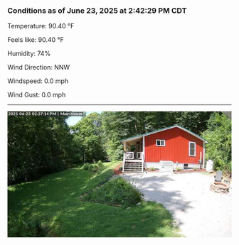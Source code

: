 ### Conditions as of June 23, 2025 at 2:42:29 PM CDT 

Temperature: 90.40 &deg;F

Feels like: 90.40 &deg;F

Humidity: 74%

Wind Direction: NNW

Windspeed: 0.0 mph

Wind Gust: 0.0 mph

---

<img src="./images/latest.jpeg"/>

